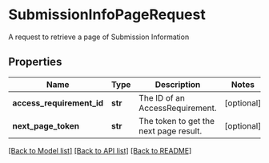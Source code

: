 # SubmissionInfoPageRequest

A request to retrieve a page of Submission Information
## Properties
Name | Type | Description | Notes
------------ | ------------- | ------------- | -------------
**access_requirement_id** | **str** | The ID of an AccessRequirement. | [optional] 
**next_page_token** | **str** | The token to get the next page result. | [optional] 

[[Back to Model list]](../README.md#documentation-for-models) [[Back to API list]](../README.md#documentation-for-api-endpoints) [[Back to README]](../README.md)


